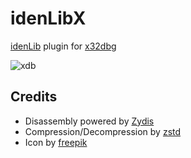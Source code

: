 # idenLibX
[idenLib](https://github.com/secrary/idenLib) plugin for [x32dbg](https://github.com/x64dbg/x64dbg)

![xdb](https://user-images.githubusercontent.com/16405698/52436683-cec30500-2b0c-11e9-92b9-ca2db6e6fb00.gif)


## Credits
- Disassembly powered by [Zydis](https://zydis.re)
- Compression/Decompression by [zstd](https://github.com/facebook/zstd)
- Icon by [freepik](https://www.flaticon.com/authors/freepik)
